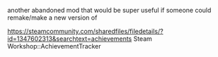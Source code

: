 another abandoned mod that would be super useful if someone could remake/make a new version of

https://steamcommunity.com/sharedfiles/filedetails/?id=1347602313&searchtext=achievements
Steam Workshop::AchievementTracker

